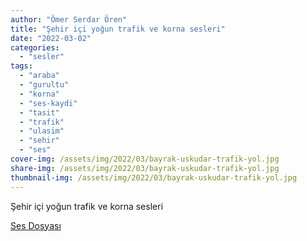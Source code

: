 ```yaml
---
author: "Ömer Serdar Ören"
title: "Şehir içi yoğun trafik ve korna sesleri"
date: "2022-03-02"
categories: 
  - "sesler"
tags: 
  - "araba"
  - "gurultu"
  - "korna"
  - "ses-kaydi"
  - "tasit"
  - "trafik"
  - "ulasim"
  - "sehir"
  - "ses"
cover-img: /assets/img/2022/03/bayrak-uskudar-trafik-yol.jpg
share-img: /assets/img/2022/03/bayrak-uskudar-trafik-yol.jpg
thumbnail-img: /assets/img/2022/03/bayrak-uskudar-trafik-yol.jpg
---
```


Şehir içi yoğun trafik ve korna sesleri

[Ses Dosyası](/assets/sound/2022/03/sehir-ici-yogun-trafik-ve-korna-sesleri.mp3)